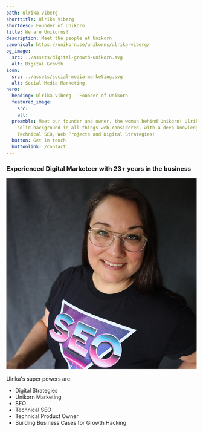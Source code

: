 ```yaml
---
path: ulrika-viberg
shorttitle: Ulrika Viberg
shortdesc: Founder of Unikorn
title: We are Unikorns!
description: Meet the people at Unikorn
canonical: https://unikorn.se/unikorns/ulrika-viberg/
og_image:
  src: ../assets/digital-growth-unikorn.svg
  alt: Digital Growth
icon:
  src: ../assets/social-media-marketing.svg
  alt: Social Media Marketing
hero:
  heading: Ulrika Viberg - Founder of Unikorn
  featured_image:
    src: 
    alt: 
  preamble: Meet our founder and owner, the woman behind Unikorn! Ulrika Viberg has a
    solid background in all things web considered, with a deep knowledge in
    Technical SEO, Web Projects and Digital Strategies!
  button: Get in touch
  buttonlink: /contact
---
```

### Experienced Digital Marketeer with 23+ years in the business

![Ulrika Viberg](../assets/ulrikaviberg.png "Ulrika Viberg")

Ulrika's super powers are: 

* Digital Strategies
* Unikorn Marketing
* SEO
* Technical SEO
* Technical Product Owner
* Building Business Cases for Growth Hacking